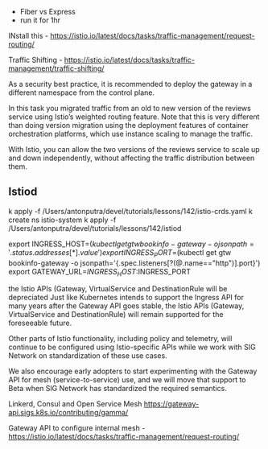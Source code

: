 - Fiber vs Express
- run it for 1hr





INstall this - https://istio.io/latest/docs/tasks/traffic-management/request-routing/

Traffic Shifting - https://istio.io/latest/docs/tasks/traffic-management/traffic-shifting/

As a security best practice, it is recommended to deploy the gateway in a different namespace from the control plane.


In this task you migrated traffic from an old to new version of the reviews service using Istio’s weighted routing feature. Note that this is very different than doing version migration using the deployment features of container orchestration platforms, which use instance scaling to manage the traffic.

With Istio, you can allow the two versions of the reviews service to scale up and down independently, without affecting the traffic distribution between them.








## Istiod
k apply -f /Users/antonputra/devel/tutorials/lessons/142/istio-crds.yaml
k create ns istio-system
k apply -f /Users/antonputra/devel/tutorials/lessons/142/istiod

export INGRESS_HOST=$(kubectl get gtw bookinfo-gateway -o jsonpath='{.status.addresses[*].value}')
export INGRESS_PORT=$(kubectl get gtw bookinfo-gateway -o jsonpath='{.spec.listeners[?(@.name=="http")].port}')
export GATEWAY_URL=$INGRESS_HOST:$INGRESS_PORT

 the Istio APIs (Gateway, VirtualService and DestinationRule will be depreciated
 Just like Kubernetes intends to support the Ingress API for many years after the Gateway API goes stable, the Istio APIs (Gateway, VirtualService and DestinationRule) will remain supported for the foreseeable future.


 Other parts of Istio functionality, including policy and telemetry, will continue to be configured using Istio-specific APIs while we work with SIG Network on standardization of these use cases.

  We also encourage early adopters to start experimenting with the Gateway API for mesh (service-to-service) use, and we will move that support to Beta when SIG Network has standardized the required semantics.


  Linkerd, Consul and Open Service Mesh
  https://gateway-api.sigs.k8s.io/contributing/gamma/


  Gateway API to configure internal mesh - https://istio.io/latest/docs/tasks/traffic-management/request-routing/